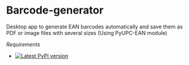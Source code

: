 # Barcode-generator
Desktop app to generate EAN barcodes automatically and save them as PDF or image files with several sizes
(Using PyUPC-EAN module)

*Requirements*
- [![Latest PyPI version](https://img.shields.io/pypi/v/PyUPC-EAN.png)](https://pypi.python.org/pypi/PyUPC-EAN/)
